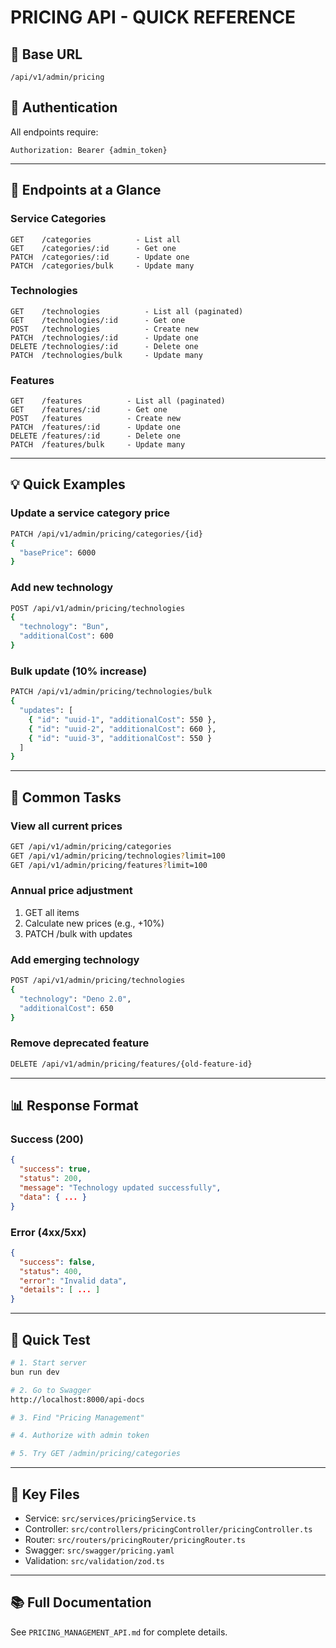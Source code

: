 # PRICING API - QUICK REFERENCE

## 🔗 **Base URL**

```
/api/v1/admin/pricing
```

## 🔐 **Authentication**

All endpoints require:

```
Authorization: Bearer {admin_token}
```

---

## 📍 **Endpoints at a Glance**

### **Service Categories**

```
GET    /categories          - List all
GET    /categories/:id      - Get one
PATCH  /categories/:id      - Update one
PATCH  /categories/bulk     - Update many
```

### **Technologies**

```
GET    /technologies          - List all (paginated)
GET    /technologies/:id      - Get one
POST   /technologies          - Create new
PATCH  /technologies/:id      - Update one
DELETE /technologies/:id      - Delete one
PATCH  /technologies/bulk     - Update many
```

### **Features**

```
GET    /features          - List all (paginated)
GET    /features/:id      - Get one
POST   /features          - Create new
PATCH  /features/:id      - Update one
DELETE /features/:id      - Delete one
PATCH  /features/bulk     - Update many
```

---

## 💡 **Quick Examples**

### **Update a service category price**

```bash
PATCH /api/v1/admin/pricing/categories/{id}
{
  "basePrice": 6000
}
```

### **Add new technology**

```bash
POST /api/v1/admin/pricing/technologies
{
  "technology": "Bun",
  "additionalCost": 600
}
```

### **Bulk update (10% increase)**

```bash
PATCH /api/v1/admin/pricing/technologies/bulk
{
  "updates": [
    { "id": "uuid-1", "additionalCost": 550 },
    { "id": "uuid-2", "additionalCost": 660 },
    { "id": "uuid-3", "additionalCost": 550 }
  ]
}
```

---

## 🎯 **Common Tasks**

### **View all current prices**

```bash
GET /api/v1/admin/pricing/categories
GET /api/v1/admin/pricing/technologies?limit=100
GET /api/v1/admin/pricing/features?limit=100
```

### **Annual price adjustment**

1. GET all items
2. Calculate new prices (e.g., +10%)
3. PATCH /bulk with updates

### **Add emerging technology**

```bash
POST /api/v1/admin/pricing/technologies
{
  "technology": "Deno 2.0",
  "additionalCost": 650
}
```

### **Remove deprecated feature**

```bash
DELETE /api/v1/admin/pricing/features/{old-feature-id}
```

---

## 📊 **Response Format**

### **Success (200)**

```json
{
  "success": true,
  "status": 200,
  "message": "Technology updated successfully",
  "data": { ... }
}
```

### **Error (4xx/5xx)**

```json
{
  "success": false,
  "status": 400,
  "error": "Invalid data",
  "details": [ ... ]
}
```

---

## 🚀 **Quick Test**

```bash
# 1. Start server
bun run dev

# 2. Go to Swagger
http://localhost:8000/api-docs

# 3. Find "Pricing Management"

# 4. Authorize with admin token

# 5. Try GET /admin/pricing/categories
```

---

## 📁 **Key Files**

- Service: `src/services/pricingService.ts`
- Controller: `src/controllers/pricingController/pricingController.ts`
- Router: `src/routers/pricingRouter/pricingRouter.ts`
- Swagger: `src/swagger/pricing.yaml`
- Validation: `src/validation/zod.ts`

---

## 📚 **Full Documentation**

See `PRICING_MANAGEMENT_API.md` for complete details.
